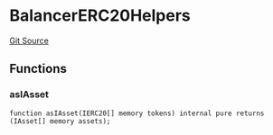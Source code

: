 # BalancerERC20Helpers
[Git Source](https://github.com/coin-sequence/coinsequence-core/blob/4fa1dfc99772407d2599ed268e3fe9c429c7e2d8/src/libraries/BalancerERC20Helpers.sol)


## Functions
### asIAsset


```solidity
function asIAsset(IERC20[] memory tokens) internal pure returns (IAsset[] memory assets);
```

